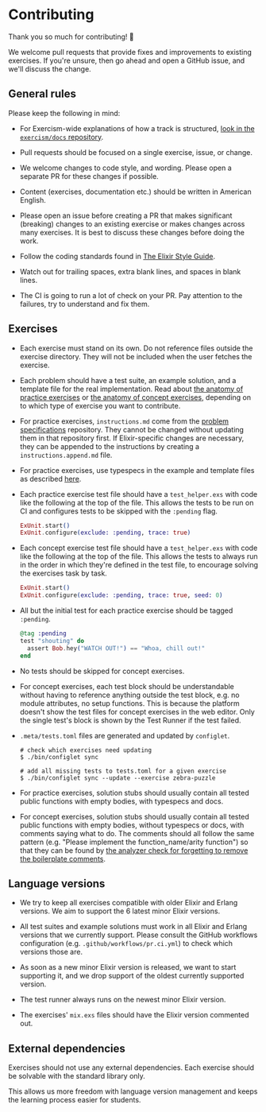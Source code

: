 # Contributing

Thank you so much for contributing! :tada:

We welcome pull requests that provide fixes and improvements to existing
exercises. If you're unsure, then go ahead and open a GitHub issue, and we'll
discuss the change.

## General rules

Please keep the following in mind:

- For Exercism-wide explanations of how a track is structured, [look in the `exercism/docs` repository](https://github.com/exercism/docs/tree/main/building/tracks).

- Pull requests should be focused on a single exercise, issue, or change.

- We welcome changes to code style, and wording. Please open a separate PR for
  these changes if possible.

- Content (exercises, documentation etc.) should be written in American English.

- Please open an issue before creating a PR that makes significant (breaking)
  changes to an existing exercise or makes changes across many exercises. It is
  best to discuss these changes before doing the work.

- Follow the coding standards found in
  [The Elixir Style Guide](https://github.com/lexmag/elixir-style-guide).

- Watch out for trailing spaces, extra blank lines, and spaces in blank lines.

- The CI is going to run a lot of check on your PR. Pay attention to the failures, try to understand and fix them.


## Exercises

- Each exercise must stand on its own. Do not reference files outside the
  exercise directory. They will not be included when the user fetches the
  exercise.

- Each problem should have a test suite, an example solution, and a template
  file for the real implementation. Read about [the anatomy of practice exercises](https://github.com/exercism/docs/blob/main/building/tracks/practice-exercises.md) or [the anatomy of concept exercises](https://github.com/exercism/docs/blob/main/building/tracks/concept-exercises.md), depending on to which type of exercise you want to contribute.

- For practice exercises, `instructions.md` come from the [problem specifications](https://github.com/exercism/problem-specifications) repository. They cannot be changed without updating them in that repository first. If Elixir-specific changes are necessary, they can be appended to the instructions by creating a `instructions.append.md` file.

- For practice exercises, use typespecs in the example and template files as described [here](https://elixir-lang.org/getting-started/typespecs-and-behaviours.html).

- Each practice exercise test file should have a `test_helper.exs` with code like the following at the top of the file.
  This allows the tests to be run on CI and configures tests to be skipped with the `:pending` flag.

    ```elixir
    ExUnit.start()
    ExUnit.configure(exclude: :pending, trace: true)
    ```

- Each concept exercise test file should have a `test_helper.exs` with code like the following at the top of the file.
  This allows the tests to always run in the order in which they're defined in the test file, to encourage solving the exercises task by task.

    ```elixir
    ExUnit.start()
    ExUnit.configure(exclude: :pending, trace: true, seed: 0)
    ```

- All but the initial test for each practice exercise should be tagged `:pending`.

    ```elixir
    @tag :pending
    test "shouting" do
      assert Bob.hey("WATCH OUT!") == "Whoa, chill out!"
    end
    ```

- No tests should be skipped for concept exercises.

- For concept exercises, each test block should be understandable without having to reference anything outside the test block, e.g. no module attributes, no setup functions. This is because the platform doesn't show the test files for concept exercises in the web editor. Only the single test's block is shown by the Test Runner if the test failed.

- `.meta/tests.toml` files are generated and updated by `configlet`.

    ```shell
    # check which exercises need updating
    $ ./bin/configlet sync

    # add all missing tests to tests.toml for a given exercise
    $ ./bin/configlet sync --update --exercise zebra-puzzle

    ```

- For practice exercises, solution stubs should usually contain all tested public functions with empty bodies, with typespecs and docs.

- For concept exercises, solution stubs should usually contain all tested public functions with empty bodies, without typespecs or docs, with comments saying what to do. The comments should all follow the same pattern (e.g. "Please implement the function_name/arity function") so that they can be found by [the analyzer check for forgetting to remove the boilerplate comments](https://github.com/exercism/elixir-analyzer/blob/main/lib/elixir_analyzer/exercise_test/common_checks/comments.ex).

## Language versions

- We try to keep all exercises compatible with older Elixir and Erlang versions. We aim to support the 6 latest minor Elixir versions.

- All test suites and example solutions must work in all Elixir and Erlang versions that we currently support. Please consult the GitHub workflows configuration (e.g. `.github/workflows/pr.ci.yml`) to check which versions those are.

- As soon as a new minor Elixir version is released, we want to start supporting it, and we drop support of the oldest currently supported version.

- The test runner always runs on the newest minor Elixir version.

- The exercises' `mix.exs` files should have the Elixir version commented out.


## External dependencies

Exercises should not use any external dependencies. Each exercise should be solvable with the standard library only.

This allows us more freedom with language version management and keeps the learning process easier for students.
